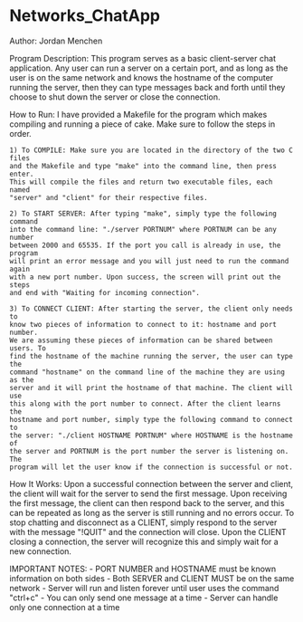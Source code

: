 # Networks_ChatApp

Author: Jordan Menchen

Program Description:
    This program serves as a basic client-server chat application. Any user
    can run a server on a certain port, and as long as the user is on the same
    network and knows the hostname of the computer running the server, then
    they can type messages back and forth until they choose to shut down the
    server or close the connection.

How to Run:
    I have provided a Makefile for the program which makes compiling and running
    a piece of cake. Make sure to follow the steps in order.

    1) To COMPILE: Make sure you are located in the directory of the two C files
    and the Makefile and type "make" into the command line, then press enter.
    This will compile the files and return two executable files, each named
    "server" and "client" for their respective files.

    2) To START SERVER: After typing "make", simply type the following command
    into the command line: "./server PORTNUM" where PORTNUM can be any number
    between 2000 and 65535. If the port you call is already in use, the program
    will print an error message and you will just need to run the command again
    with a new port number. Upon success, the screen will print out the steps
    and end with "Waiting for incoming connection".

    3) To CONNECT CLIENT: After starting the server, the client only needs to
    know two pieces of information to connect to it: hostname and port number.
    We are assuming these pieces of information can be shared between users. To
    find the hostname of the machine running the server, the user can type the
    command "hostname" on the command line of the machine they are using as the
    server and it will print the hostname of that machine. The client will use
    this along with the port number to connect. After the client learns the
    hostname and port number, simply type the following command to connect to
    the server: "./client HOSTNAME PORTNUM" where HOSTNAME is the hostname of
    the server and PORTNUM is the port number the server is listening on. The
    program will let the user know if the connection is successful or not.

How It Works:
    Upon a successful connection between the server and client, the client will
    wait for the server to send the first message. Upon receiving the first
    message, the client can then respond back to the server, and this can be
    repeated as long as the server is still running and no errors occur. To stop
    chatting and disconnect as a CLIENT, simply respond to the server with the
    message "!QUIT" and the connection will close. Upon the CLIENT closing a
    connection, the server will recognize this and simply wait for a new
    connection.

IMPORTANT NOTES:
    - PORT NUMBER and HOSTNAME must be known information on both sides
    - Both SERVER and CLIENT MUST be on the same network
    - Server will run and listen forever until user uses the command "ctrl+c"
    - You can only send one message at a time
    - Server can handle only one connection at a time
